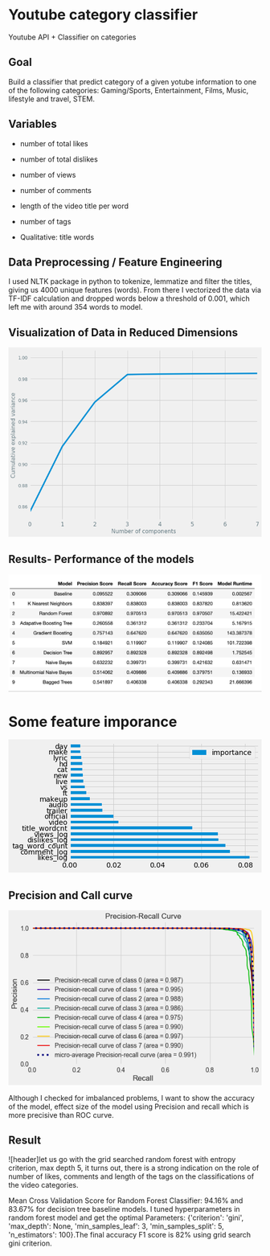 # Youtube category classifier
Youtube API + Classifier on categories
## Goal
Build a classifier that predict category of a given yotube information to one of the following categories: 
Gaming/Sports, Entertainment, Films, Music, lifestyle and travel, STEM.

## Variables
- number of total likes
- number of total dislikes
- number of views
- number of comments
- length of the video title per word
- number of tags

- Qualitative: title words


## Data Preprocessing / Feature Engineering
I used NLTK package in python to tokenize, lemmatize and filter the titles, giving us 4000 unique features (words). From there I vectorized the data via TF-IDF calculation and dropped words below a threshold of 0.001, which left me with around 354 words to model.

## Visualization of Data in Reduced Dimensions
![header](images/pca.png)

## Results- Performance of the models
![header](images/results.png)

# Some feature imporance
![header](images/featureimportance.png)

## Precision and Call curve 
![header](images/Precisionrecallcurve.png)

Although I checked for imbalanced problems, I want to show the accuracy of the model, effect size of the model using Precision and recall which is more precisive than ROC curve.

## Result
![header]let us go with the grid searched random forest with entropy criterion, max depth 5, it turns out, there is a strong indication on the role of number of likes, comments and length of the tags on the classifications of the video categories. 

Mean Cross Validation Score for Random Forest Classifier: 94.16% and 83.67% for decision tree baseline models.
I tuned hyperparameters in random forest model and get the optimal Parameters: {'criterion': 'gini', 'max_depth': None, 'min_samples_leaf': 3, 'min_samples_split': 5, 'n_estimators': 100}.The final accuracy F1 score is 82% using grid search gini criterion. 
